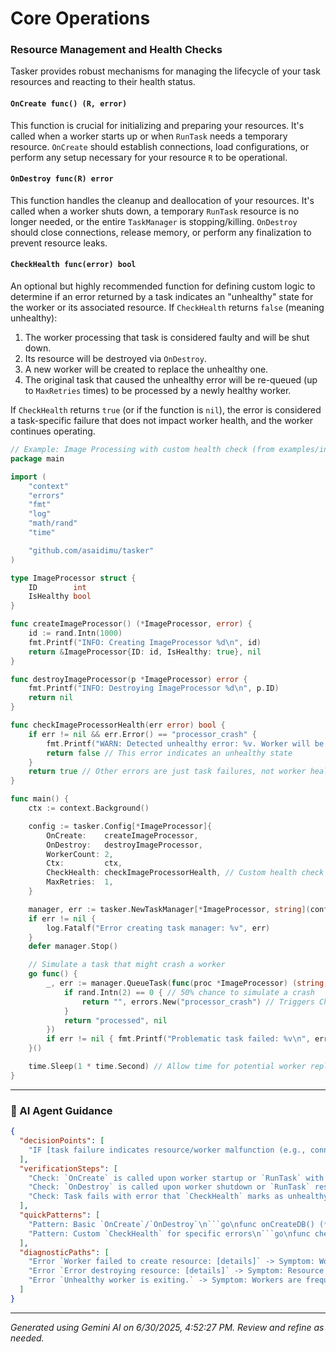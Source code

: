 # Core Operations

### Resource Management and Health Checks
Tasker provides robust mechanisms for managing the lifecycle of your task resources and reacting to their health status.

#### `OnCreate func() (R, error)`
This function is crucial for initializing and preparing your resources. It's called when a worker starts up or when `RunTask` needs a temporary resource. `OnCreate` should establish connections, load configurations, or perform any setup necessary for your resource `R` to be operational.

#### `OnDestroy func(R) error`
This function handles the cleanup and deallocation of your resources. It's called when a worker shuts down, a temporary `RunTask` resource is no longer needed, or the entire `TaskManager` is stopping/killing. `OnDestroy` should close connections, release memory, or perform any finalization to prevent resource leaks.

#### `CheckHealth func(error) bool`
An optional but highly recommended function for defining custom logic to determine if an error returned by a task indicates an "unhealthy" state for the worker or its associated resource. If `CheckHealth` returns `false` (meaning unhealthy):

1.  The worker processing that task is considered faulty and will be shut down.
2.  Its resource will be destroyed via `OnDestroy`.
3.  A new worker will be created to replace the unhealthy one.
4.  The original task that caused the unhealthy error will be re-queued (up to `MaxRetries` times) to be processed by a newly healthy worker.

If `CheckHealth` returns `true` (or if the function is `nil`), the error is considered a task-specific failure that does not impact worker health, and the worker continues operating.

```go
// Example: Image Processing with custom health check (from examples/intermediate/main.go)
package main

import (
	"context"
	"errors"
	"fmt"
	"log"
	"math/rand"
	"time"

	"github.com/asaidimu/tasker"
)

type ImageProcessor struct {
	ID        int
	IsHealthy bool
}

func createImageProcessor() (*ImageProcessor, error) {
	id := rand.Intn(1000)
	fmt.Printf("INFO: Creating ImageProcessor %d\n", id)
	return &ImageProcessor{ID: id, IsHealthy: true}, nil
}

func destroyImageProcessor(p *ImageProcessor) error {
	fmt.Printf("INFO: Destroying ImageProcessor %d\n", p.ID)
	return nil
}

func checkImageProcessorHealth(err error) bool {
	if err != nil && err.Error() == "processor_crash" {
		fmt.Printf("WARN: Detected unhealthy error: %v. Worker will be replaced.\n", err)
		return false // This error indicates an unhealthy state
	}
	return true // Other errors are just task failures, not worker health issues
}

func main() {
	ctx := context.Background()

	config := tasker.Config[*ImageProcessor]{
		OnCreate:    createImageProcessor,
		OnDestroy:   destroyImageProcessor,
		WorkerCount: 2,
		Ctx:         ctx,
		CheckHealth: checkImageProcessorHealth, // Custom health check applied here
		MaxRetries:  1,
	}

	manager, err := tasker.NewTaskManager[*ImageProcessor, string](config)
	if err != nil {
		log.Fatalf("Error creating task manager: %v", err)
	}
	defer manager.Stop()

	// Simulate a task that might crash a worker
	go func() {
		_, err := manager.QueueTask(func(proc *ImageProcessor) (string, error) {
			if rand.Intn(2) == 0 { // 50% chance to simulate a crash
				return "", errors.New("processor_crash") // Triggers CheckHealth to return false
			}
			return "processed", nil
		})
		if err != nil { fmt.Printf("Problematic task failed: %v\n", err) }
	}()

	time.Sleep(1 * time.Second) // Allow time for potential worker replacement
}
```

---
### 🤖 AI Agent Guidance

```json
{
  "decisionPoints": [
    "IF [task failure indicates resource/worker malfunction (e.g., connection lost)] THEN [implement `CheckHealth` to return `false` for that error] ELSE [allow `CheckHealth` to return `true` (default behavior)]"
  ],
  "verificationSteps": [
    "Check: `OnCreate` is called upon worker startup or `RunTask` with empty pool → Expected: Resource initialization logs appear.",
    "Check: `OnDestroy` is called upon worker shutdown or `RunTask` resource disposal → Expected: Resource cleanup logs appear.",
    "Check: Task fails with error that `CheckHealth` marks as unhealthy → Expected: Worker is replaced, `OnDestroy` and `OnCreate` are called again for the replacement worker, and the task might be retried."
  ],
  "quickPatterns": [
    "Pattern: Basic `OnCreate`/`OnDestroy`\n```go\nfunc onCreateDB() (*sql.DB, error) {\n    db, err := sql.Open(\"postgres\", \"conn_str\")\n    // Handle err, ping db, etc.\n    return db, err\n}\n\nfunc onDestroyDB(db *sql.DB) error {\n    return db.Close()\n}\n```",
    "Pattern: Custom `CheckHealth` for specific errors\n```go\nfunc checkDBHealth(err error) bool {\n    if err != nil && strings.Contains(err.Error(), \"connection refused\") {\n        return false // Unhealthy, worker should be replaced\n    }\n    return true // Other errors are just task failures\n}\n```"
  ],
  "diagnosticPaths": [
    "Error `Worker failed to create resource: [details]` -> Symptom: Workers fail to start -> Check: Debug `Config.OnCreate` function for logic errors, network issues, or invalid credentials -> Fix: Correct `OnCreate` implementation, ensure external dependencies are reachable.",
    "Error `Error destroying resource: [details]` -> Symptom: Resource leaks or warnings on worker exit -> Check: Debug `Config.OnDestroy` function for cleanup failures -> Fix: Ensure `OnDestroy` properly releases all resource components (e.g., closing file descriptors, network connections).",
    "Error `Unhealthy worker is exiting.` -> Symptom: Workers are frequently created/destroyed (thrashing) -> Check: Review `CheckHealth` logic; ensure it only returns `false` for genuinely unhealthy, unrecoverable worker states, not transient task errors -> Fix: Refine `CheckHealth` to be more precise."
  ]
}
```

---
*Generated using Gemini AI on 6/30/2025, 4:52:27 PM. Review and refine as needed.*